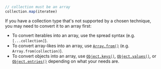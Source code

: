 ```javascript
// collection must be an array
collection.map(iteratee)
```

If you have a collection type that's not supported by a chosen technique, you may need to convert it to an array first:
* To convert iterables into an array, use the spread syntax (e.g. `[...collection]`).
* To convert array-likes into an array, use [`Array.from()`](https://developer.mozilla.org/en-US/docs/Web/JavaScript/Reference/Global_Objects/Array/from) (e.g. `Array.from(collection)`).
* To convert objects into an array, use [`Object.keys()`](https://developer.mozilla.org/en-US/docs/Web/JavaScript/Reference/Global_Objects/Object/keys), [`Object.values()`](https://developer.mozilla.org/en-US/docs/Web/JavaScript/Reference/Global_Objects/Object/values), or [`Object.entries()`](https://developer.mozilla.org/en-US/docs/Web/JavaScript/Reference/Global_Objects/Object/entries) depending on what your needs are.
